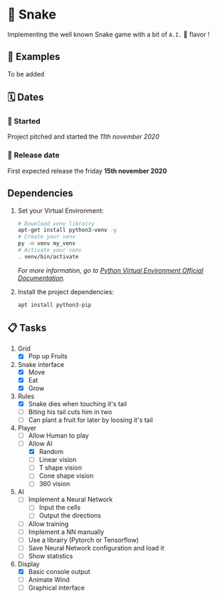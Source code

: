 # :snake: Snake

Implementing the well known Snake game with a bit of `A.I.` :robot: flavor !

## :tada: Examples

To be added

## :spiral_calendar: Dates

### :rocket: Started 
Project pitched and started the _11th november 2020_

### :dart: Release date 
First expected release the friday **15th november 2020** 


## Dependencies
1. Set your Virtual Environment:

    ``` bash
    # Download venv librairy
    apt-get install python3-venv -y
    # Create your venv
    py -m venv my_venv
    # Activate your venv
    . venv/bin/activate
    ```
    
    _For more information, go to [Python Virtual Environment Official Documentation](https://docs.python.org/3/library/venv.html)._

1. Install the project dependencies:

    ``` bash
    apt install python3-pip
    ```

## :clipboard: Tasks

1. Grid
    - [x] Pop up Fruits

1. Snake interface 
    - [x] Move  
    - [x] Eat 
    - [x] Grow 
 
1. Rules 
    - [x] Snake dies when touching it's tail
    - [ ] Biting his tail cuts him in two
    - [ ] Can plant a fruit for later by loosing it's tail 

1. Player
    - [ ] Allow Human to play
    - [ ] Allow AI
        - [x] Random
        - [ ] Linear vision 
        - [ ] T shape vision
        - [ ] Cone shape vision
        - [ ] 360 vision

1. AI 
    - [ ] Implement a Neural Network
        - [ ] Input the cells
        - [ ] Output the directions
    - [ ] Allow training 
    - [ ] Implement a NN manually
    - [ ] Use a librairy (Pytorch or Tensorflow)
    - [ ] Save Neural Network configuration and load it 
    - [ ] Show statistics
 
1. Display
    - [x] Basic console output
    - [ ] Animate Wind
    - [ ] Graphical interface
